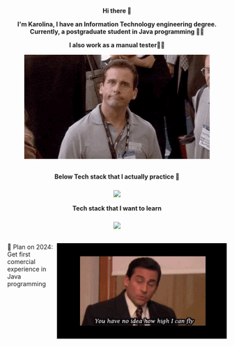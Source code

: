                      
<p align="center"><b>Hi there 👋</b></p>
<p align="center"><b>I'm Karolina, I have an Information Technology engineering degree. Currently, a postgraduate student in Java programming 👩‍🎓</b></p>
<p align="center"><b>I also work as a manual tester🔎🐞</b></p>



<p align="center">
  <img src="GIF.gif" alt="animated" />
</p>

##

<p align="center"><b>Below Tech stack that I actually practice 🌱</b></p>

###

<p align="center">
  <a href="https://skillicons.dev">
    <img src="https://skillicons.dev/icons?i=docker,git,gradle,java,linux,maven,mongodb,mysql,postgres,postman,spring" />
  </a>
</p>

<p align="center"><b>Tech stack that I want to learn</b></p>

###

<p align="center">
  <a href="https://skillicons.dev">
    <img src="https://skillicons.dev/icons?i=jenkins,aws,kafka,kotlin,rabbitmq,redis&theme=light" />
  </a>
</p>  

##
  
<img align="right" height="220" src="MS.gif"  />

📆 Plan on 2024:  
Get first comercial experience in Java programming
<!--
**KarolinaNPRCZ/KarolinaNPRCZ** is a ✨ _special_ ✨ repository because its `README.md` (this file) appears on your GitHub profile.

Here are some ideas to get you started:

- 🔭 I’m currently working on ...
- 🌱 I’m currently learning ...
- 👯 I’m looking to collaborate on ...
- 🤔 I’m looking for help with ...
- 💬 Ask me about ...
- 📫 How to reach me: ...
- 😄 Pronouns: ...
- ⚡ Fun fact: ...
-->
